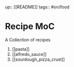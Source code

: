 up:: [[README]]
tags:: #on/food

# Recipe MoC
A Collection of recipes

1. [[pasta]]
2. [[alfredo_sauce]]
3. [[sourdough_pizza_crust]]